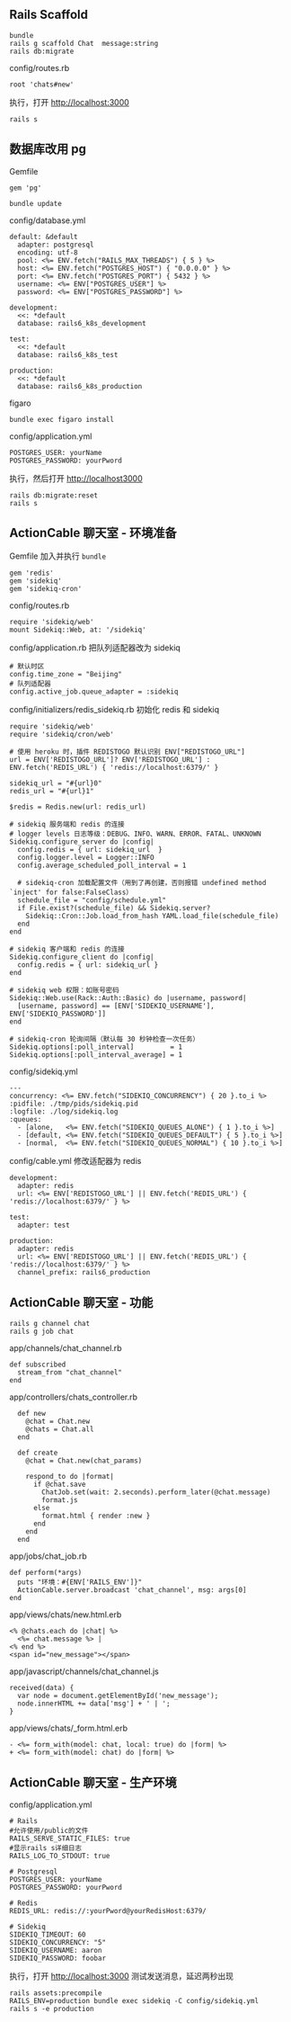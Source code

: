 

## Rails Scaffold

```
bundle 
rails g scaffold Chat  message:string
rails db:migrate
```

config/routes.rb

```
root 'chats#new'
```

执行，打开 <http://localhost:3000>

```
rails s
```

## 数据库改用 pg

Gemfile

```
gem 'pg'
```

```
bundle update
```

config/database.yml

```
default: &default
  adapter: postgresql
  encoding: utf-8
  pool: <%= ENV.fetch("RAILS_MAX_THREADS") { 5 } %>
  host: <%= ENV.fetch("POSTGRES_HOST") { "0.0.0.0" } %>
  port: <%= ENV.fetch("POSTGRES_PORT") { 5432 } %>
  username: <%= ENV["POSTGRES_USER"] %>
  password: <%= ENV["POSTGRES_PASSWORD"] %>

development:
  <<: *default
  database: rails6_k8s_development

test:
  <<: *default
  database: rails6_k8s_test

production:
  <<: *default
  database: rails6_k8s_production
```

figaro

```
bundle exec figaro install
```

config/application.yml

```
POSTGRES_USER: yourName
POSTGRES_PASSWORD: yourPword
```

执行，然后打开 <http://localhost3000>

```
rails db:migrate:reset
rails s
```

## ActionCable 聊天室 - 环境准备

Gemfile 加入并执行 `bundle`

```
gem 'redis'
gem 'sidekiq'
gem 'sidekiq-cron'
```

config/routes.rb

```
require 'sidekiq/web'
mount Sidekiq::Web, at: '/sidekiq'
```

config/application.rb 把队列适配器改为 sidekiq

```
# 默认时区
config.time_zone = "Beijing"
# 队列适配器
config.active_job.queue_adapter = :sidekiq
```

config/initializers/redis_sidekiq.rb 初始化 redis 和 sidekiq

```
require 'sidekiq/web'
require 'sidekiq/cron/web'

# 使用 heroku 时，插件 REDISTOGO 默认识别 ENV["REDISTOGO_URL"]
url = ENV['REDISTOGO_URL']? ENV['REDISTOGO_URL'] : ENV.fetch('REDIS_URL') { 'redis://localhost:6379/' }

sidekiq_url = "#{url}0"
redis_url = "#{url}1"

$redis = Redis.new(url: redis_url)

# sidekiq 服务端和 redis 的连接
# logger levels 日志等级：DEBUG、INFO、WARN、ERROR、FATAL、UNKNOWN
Sidekiq.configure_server do |config|
  config.redis = { url: sidekiq_url  }
  config.logger.level = Logger::INFO
  config.average_scheduled_poll_interval = 1

  # sidekiq-cron 加载配置文件（用到了再创建，否则报错 undefined method `inject' for false:FalseClass）
  schedule_file = "config/schedule.yml"
  if File.exist?(schedule_file) && Sidekiq.server?
    Sidekiq::Cron::Job.load_from_hash YAML.load_file(schedule_file)
  end
end

# sidekiq 客户端和 redis 的连接
Sidekiq.configure_client do |config|
  config.redis = { url: sidekiq_url }
end

# sidekiq web 权限：如账号密码
Sidekiq::Web.use(Rack::Auth::Basic) do |username, password|
  [username, password] == [ENV['SIDEKIQ_USERNAME'], ENV['SIDEKIQ_PASSWORD']]
end

# sidekiq-cron 轮询间隔（默认每 30 秒钟检查一次任务）
Sidekiq.options[:poll_interval]         = 1
Sidekiq.options[:poll_interval_average] = 1
```

config/sidekiq.yml

```
---
concurrency: <%= ENV.fetch("SIDEKIQ_CONCURRENCY") { 20 }.to_i %>
:pidfile: ./tmp/pids/sidekiq.pid
:logfile: ./log/sidekiq.log
:queues:
  - [alone,   <%= ENV.fetch("SIDEKIQ_QUEUES_ALONE") { 1 }.to_i %>]
  - [default, <%= ENV.fetch("SIDEKIQ_QUEUES_DEFAULT") { 5 }.to_i %>]
  - [normal,  <%= ENV.fetch("SIDEKIQ_QUEUES_NORMAL") { 10 }.to_i %>]
```

config/cable.yml 修改适配器为 redis

```
development:
  adapter: redis
  url: <%= ENV['REDISTOGO_URL'] || ENV.fetch('REDIS_URL') { 'redis://localhost:6379/' } %>

test:
  adapter: test

production:
  adapter: redis
  url: <%= ENV['REDISTOGO_URL'] || ENV.fetch('REDIS_URL') { 'redis://localhost:6379/' } %>
  channel_prefix: rails6_production
```

## ActionCable 聊天室 - 功能

```
rails g channel chat
rails g job chat
```

app/channels/chat_channel.rb

```
def subscribed
  stream_from "chat_channel"
end
```

app/controllers/chats_controller.rb

```
  def new
    @chat = Chat.new
    @chats = Chat.all
  end

  def create
    @chat = Chat.new(chat_params)

    respond_to do |format|
      if @chat.save
        ChatJob.set(wait: 2.seconds).perform_later(@chat.message)
        format.js
      else
        format.html { render :new }
      end
    end
  end
```

app/jobs/chat_job.rb

```
def perform(*args)
  puts "环境：#{ENV['RAILS_ENV']}"
  ActionCable.server.broadcast 'chat_channel', msg: args[0]
end
```

app/views/chats/new.html.erb

```
<% @chats.each do |chat| %>
  <%= chat.message %> |
<% end %>
<span id="new_message"></span>
```

app/javascript/channels/chat_channel.js

```
received(data) {
  var node = document.getElementById('new_message');
  node.innerHTML += data['msg'] + ' | ';
}
```

app/views/chats/_form.html.erb

```
- <%= form_with(model: chat, local: true) do |form| %>
+ <%= form_with(model: chat) do |form| %>
```

## ActionCable 聊天室 - 生产环境

config/application.yml

```
# Rails
#允许使用/public的文件
RAILS_SERVE_STATIC_FILES: true
#显示rails s详细日志
RAILS_LOG_TO_STDOUT: true 

# Postgresql
POSTGRES_USER: yourName
POSTGRES_PASSWORD: yourPword

# Redis
REDIS_URL: redis://:yourPword@yourRedisHost:6379/

# Sidekiq
SIDEKIQ_TIMEOUT: 60
SIDEKIQ_CONCURRENCY: "5"
SIDEKIQ_USERNAME: aaron
SIDEKIQ_PASSWORD: foobar
```

执行，打开 <http://localhost:3000> 测试发送消息，延迟两秒出现

```
rails assets:precompile
RAILS_ENV=production bundle exec sidekiq -C config/sidekiq.yml
rails s -e production
```
